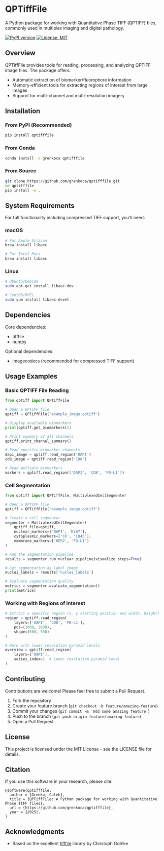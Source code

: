# QPTiffFile

A Python package for working with Quantitative Phase TIFF (QPTIFF) files, commonly used in multiplex imaging and digital pathology.

[![PyPI version](https://badge.fury.io/py/qptifffile.svg)](https://badge.fury.io/py/qptifffile)
[![License: MIT](https://img.shields.io/badge/License-MIT-yellow.svg)](https://opensource.org/licenses/MIT)

## Overview

QPTiffFile provides tools for reading, processing, and analyzing QPTIFF image files. The package offers:

- Automatic extraction of biomarker/fluorophore information
- Memory-efficient tools for extracting regions of interest from large images
- Support for multi-channel and multi-resolution imagery

## Installation

### From PyPI (Recommended)

```bash
pip install qptifffile
```

### From Conda

```bash
conda install -c grenkoca qptifffile
```

### From Source

```bash
git clone https://github.com/grenkoca/qptifffile.git
cd qptifffile
pip install -e .
```

## System Requirements

For full functionality including compressed TIFF support, you'll need:

### macOS

```bash
# For Apple Silicon
brew install libaec

# For Intel Macs
brew install libaec
```

### Linux

```bash
# Ubuntu/Debian
sudo apt-get install libaec-dev

# CentOS/RHEL
sudo yum install libaec-devel
```

## Dependencies

Core dependencies:

- tifffile
- numpy

Optional dependencies:

- imagecodecs (recommended for compressed TIFF support)

## Usage Examples

### Basic QPTIFF File Reading

```python
from qptiff import QPTiffFile

# Open a QPTIFF file
qptiff = QPTiffFile('example_image.qptiff')

# Display available biomarkers
print(qptiff.get_biomarkers())

# Print summary of all channels
qptiff.print_channel_summary()

# Read specific biomarker channels
dapi_image = qptiff.read_region('DAPI')
cd8_image = qptiff.read_region('CD8')

# Read multiple biomarkers
markers = qptiff.read_region(['DAPI', 'CD8', 'PD-L1'])
```

### Cell Segmentation

```python
from qptiff import QPTiffFile, MultiplexedCellSegmenter

# Open a QPTIFF file
qptiff = QPTiffFile('example_image.qptiff')

# Create a cell segmenter
segmenter = MultiplexedCellSegmenter(
    qptiff_file=qptiff,
    nuclear_markers=['DAPI', 'Ki67'],
    cytoplasmic_markers=['CK', 'CD45'],
    membrane_markers=['HER2', 'PD-L1']
)

# Run the segmentation pipeline
results = segmenter.run_nuclear_pipeline(visualize_steps=True)

# Get segmentation as label image
nuclei_labels = results['nuclei_labels']

# Evaluate segmentation quality
metrics = segmenter.evaluate_segmentation()
print(metrics)
```

### Working with Regions of Interest

```python
# Extract a specific region (x, y starting position and width, height)
region = qptiff.read_region(
    layers=['DAPI', 'CD8', 'PD-L1'],
    pos=(1000, 2000),
    shape=(500, 500)
)

# Work with lower resolution pyramid levels
overview = qptiff.read_region(
    layers=['DAPI'],
    series_index=1  # Lower resolution pyramid level
)
```

## Contributing

Contributions are welcome! Please feel free to submit a Pull Request.

1. Fork the repository
2. Create your feature branch (`git checkout -b feature/amazing-feature`)
3. Commit your changes (`git commit -m 'Add some amazing feature'`)
4. Push to the branch (`git push origin feature/amazing-feature`)
5. Open a Pull Request

## License

This project is licensed under the MIT License - see the LICENSE file for details.

## Citation

If you use this software in your research, please cite:

```
@software{qptifffile,
  author = {Grenko, Caleb},
  title = {QPTiffFile: A Python package for working with Quantitative Phase TIFF files},
  url = {https://github.com/grenkoca/qptifffile},
  year = {2025},
}
```

## Acknowledgments

- Based on the excellent [tifffile](https://github.com/cgohlke/tifffile) library by Christoph Gohlke
